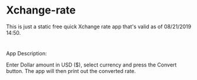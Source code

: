 # Xchange-rate

This is just a static free quick Xchange rate app that's valid as of 08/21/2019 14:50.
#
App Description:

  Enter Dollar amount in USD ($), select currency and press the Convert button. The app will then print
  out the converted rate.
